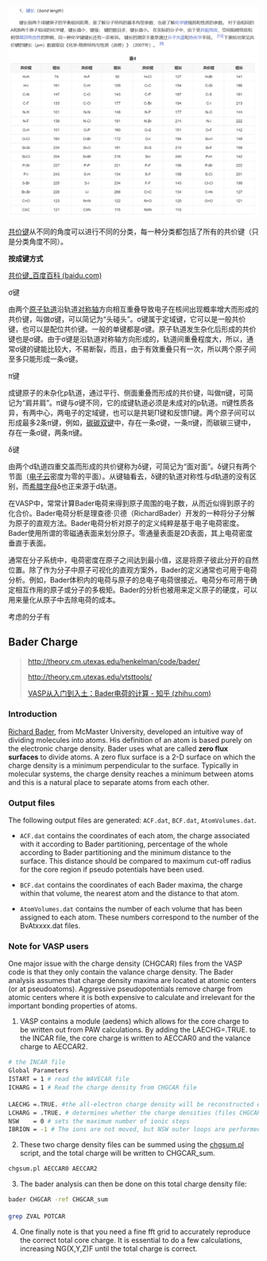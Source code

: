![image-20240422091448779](./assets/image-20240422091448779.png)



[共价键](https://zhidao.baidu.com/search?word=共价键&fr=iknow_pc_qb_highlight)从不同的角度可以进行不同的分类，每一种分类都包括了所有的共价键（只是分类角度不同）。



**按成键方式**

[共价键_百度百科 (baidu.com)](https://baike.baidu.com/item/共价键/549226)

σ键

由两个[原子轨道](https://zhidao.baidu.com/search?word=原子轨道&fr=iknow_pc_qb_highlight)沿轨道[对称轴](https://zhidao.baidu.com/search?word=对称轴&fr=iknow_pc_qb_highlight)方向相互重叠导致电子在核间出现概率增大而形成的共价键，叫做σ键，可以简记为“头碰头”。σ键属于定域键，它可以是一般共价键，也可以是配位共价键。一般的单键都是σ键。原子轨道发生杂化后形成的共价键也是σ键。由于σ键是沿轨道对称轴方向形成的，轨道间重叠程度大，所以，通常σ键的键能比较大，不易断裂，而且，由于有效重叠只有一次，所以两个原子间至多只能形成一条σ键。

π键

成键原子的未杂化p轨道，通过平行、侧面重叠而形成的共价键，叫做π键，可简记为“肩并肩”。π键与σ键不同，它的成键轨道必须是未成对的p轨道。π键性质各异，有两中心，两电子的定域键，也可以是共轭Π键和反馈Π键。两个原子间可以形成最多2条π键，例如，[碳碳双键](https://zhidao.baidu.com/search?word=碳碳双键&fr=iknow_pc_qb_highlight)中，存在一条σ键，一条π键，而碳碳三键中，存在一条σ键，两条π键。

δ键

由两个d轨道四重交盖而形成的共价键称为δ键，可简记为“面对面”。δ键只有两个节面（[电子云](https://zhidao.baidu.com/search?word=电子云&fr=iknow_pc_qb_highlight)密度为零的平面）。从键轴看去，δ键的轨道对称性与d轨道的没有区别，而[希腊字母](https://zhidao.baidu.com/search?word=希腊字母&fr=iknow_pc_qb_highlight)δ也正来源于d轨道。





在VASP中，常常计算Bader电荷来得到原子周围的电子数，从而近似得到原子的化合价。Bader电荷分析是理查德·贝德（RichardBader）开发的一种将分子分解为原子的直观方法。Bader电荷分析对原子的定义纯粹是基于电子电荷密度。Bader使用所谓的零磁通表面来划分原子。零通量表面是2D表面，其上电荷密度垂直于表面。

通常在分子系统中，电荷密度在原子之间达到最小值，这是将原子彼此分开的自然位置。除了作为分子中原子可视化的直观方案外，Bader的定义通常也可用于电荷分析。例如，Bader体积内的电荷与原子的总电子电荷很接近。电荷分布可用于确定相互作用的原子或分子的多极矩。Bader的分析也被用来定义原子的硬度，可以用来量化从原子中去除电荷的成本。



考虑的分子有

















## Bader Charge

>http://theory.cm.utexas.edu/henkelman/code/bader/
>
>http://theory.cm.utexas.edu/vtsttools/
>
>[VASP从入门到入土：Bader电荷的计算 - 知乎 (zhihu.com)](https://zhuanlan.zhihu.com/p/673557738)

### Introduction

[Richard Bader](http://www.chemistry.mcmaster.ca/bader/), from McMaster University, developed an intuitive way of dividing molecules into atoms. His definition of an atom is based purely on the electronic charge density. Bader uses what are called **zero flux surfaces** to divide atoms. A zero flux surface is a 2-D surface on which the charge density is a minimum perpendicular to the surface. Typically in molecular systems, the charge density reaches a minimum between atoms and this is a natural place to separate atoms from each other.

### Output files

The following output files are generated: `ACF.dat`, `BCF.dat`, `AtomVolumes.dat`.

- `ACF.dat` contains the coordinates of each atom, the charge associated with it according to Bader partitioning, percentage of the whole according to Bader partitioning and the minimum distance to the surface. This distance should be compared to maximum cut-off radius for the core region if pseudo potentials have been used.

- `BCF.dat` contains the coordinates of each Bader maxima, the charge within that volume, the nearest atom and the distance to that atom.

- `AtomVolumes.dat` contains the number of each volume that has been assigned to each atom. These numbers correspond to the number of the BvAtxxxx.dat files.

### Note for VASP users

One major issue with the charge density (CHGCAR) files from the VASP code is that they only contain the valance charge density. The Bader analysis assumes that charge density maxima are located at atomic centers (or at pseudoatoms). Aggressive pseudopotentials remove charge from atomic centers where it is both expensive to calculate and irrelevant for the important bonding properties of atoms.

1. VASP contains a module (aedens) which allows for the core charge to be written out from PAW calculations. By adding the LAECHG=.TRUE. to the INCAR file, the core charge is written to AECCAR0 and the valance charge to AECCAR2. 

```bash
# the INCAR file
Global Parameters
ISTART = 1 # read the WAVECAR file
ICHARG = 1 # Read the charge density from CHGCAR file

LAECHG =.TRUE. #the all-electron charge density will be reconstructed explicitly and written to files.
LCHARG = .TRUE. # determines whether the charge densities (files CHGCAR and CHG) are written.
NSW    = 0 # sets the maximum number of ionic steps
IBRION = -1 # The ions are not moved, but NSW outer loops are performed.
```

2. These two charge density files can be summed using the [chgsum.pl](http://theory.cm.utexas.edu/vtsttools/scripts.html) script, and the total charge will be written to CHGCAR_sum.

```bash
chgsum.pl AECCAR0 AECCAR2
```

3. The bader analysis can then be done on this total charge density file:

```bash
bader CHGCAR -ref CHGCAR_sum

grep ZVAL POTCAR
```

4. One finally note is that you need a fine fft grid to accurately reproduce the correct total core charge. It is essential to do a few calculations, increasing NG(X,Y,Z)F until the total charge is correct.







